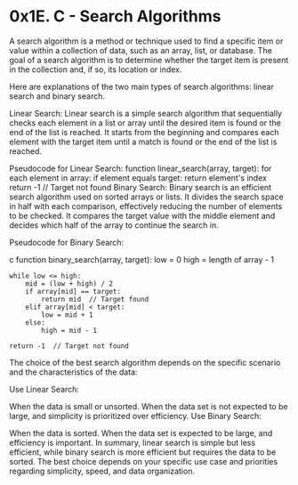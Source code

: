 # 0x1E. C - Search Algorithms

A search algorithm is a method or technique used to find a specific item or value within a collection of data, such as an array, list, or database. The goal of a search algorithm is to determine whether the target item is present in the collection and, if so, its location or index.

Here are explanations of the two main types of search algorithms: linear search and binary search.

Linear Search:
Linear search is a simple search algorithm that sequentially checks each element in a list or array until the desired item is found or the end of the list is reached. It starts from the beginning and compares each element with the target item until a match is found or the end of the list is reached.

Pseudocode for Linear Search:
function linear_search(array, target):
    for each element in array:
        if element equals target:
            return element's index
    return -1  // Target not found
Binary Search:
Binary search is an efficient search algorithm used on sorted arrays or lists. It divides the search space in half with each comparison, effectively reducing the number of elements to be checked. It compares the target value with the middle element and decides which half of the array to continue the search in.

Pseudocode for Binary Search:

c
function binary_search(array, target):
    low = 0
    high = length of array - 1

    while low <= high:
        mid = (low + high) / 2
        if array[mid] == target:
            return mid  // Target found
        elif array[mid] < target:
            low = mid + 1
        else:
            high = mid - 1

    return -1  // Target not found
The choice of the best search algorithm depends on the specific scenario and the characteristics of the data:

Use Linear Search:

When the data is small or unsorted.
When the data set is not expected to be large, and simplicity is prioritized over efficiency.
Use Binary Search:

When the data is sorted.
When the data set is expected to be large, and efficiency is important.
In summary, linear search is simple but less efficient, while binary search is more efficient but requires the data to be sorted. The best choice depends on your specific use case and priorities regarding simplicity, speed, and data organization.
